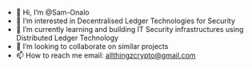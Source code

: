 - 👋 Hi, I’m @Sam-Onalo
- 👀 I’m interested in Decentralised Ledger Technologies for Security
- 🌱 I’m currently learning and building IT Security infrastructures using Distributed Ledger Technology
- 💞️ I’m looking to collaborate on similar projects 
- 📫 How to reach me email: allthingzcrypto@gmail.com

<!---
Sam-Onalo/Sam-Onalo is a ✨ special ✨ repository because its `README.md` (this file) appears on your GitHub profile.
You can click the Preview link to take a look at your changes.
--->
